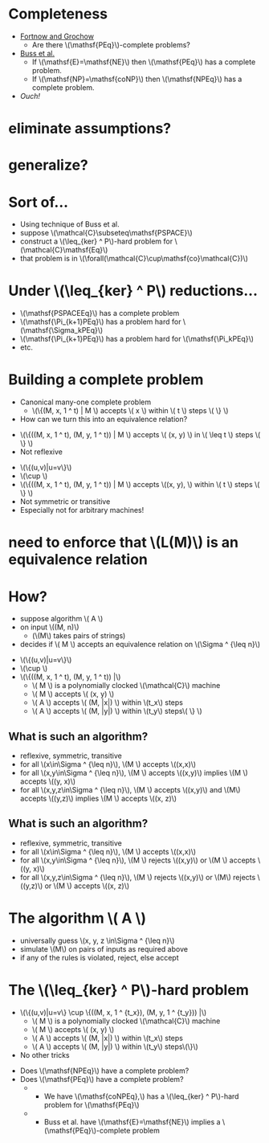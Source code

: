 <!SLIDE bullets incremental>

# Completeness #

* [Fortnow and Grochow][1]
  * Are there \\(\mathsf{PEq}\\)-complete problems?
* [Buss et al.][2]
  * If \\(\mathsf{E}=\mathsf{NE}\\) then \\(\mathsf{PEq}\\) has a complete
    problem.
  * If \\(\mathsf{NP}=\mathsf{coNP}\\) then \\(\mathsf{NPEq}\\) has a complete
    problem.
* *Ouch!*

[1]: http://www.cs.uchicago.edu/~fortnow/papers/equiv.pdf
[2]: http://www.crm.es/Publications/11/Pr1009.pdf

<!SLIDE>

# eliminate assumptions? #
# generalize? #

<!SLIDE bullets incremental small>

# Sort of... #

* Using technique of Buss et al.
* suppose \\(\mathcal{C}\subseteq\mathsf{PSPACE}\\)
* construct a \\(\leq\_{ker} ^ P\\)-hard problem for
  \\(\mathcal{C}\mathsf{Eq}\\)
* that problem is in \\(\forall(\mathcal{C}\cup\mathsf{co}\mathcal{C})\\)

<!SLIDE bullets incremental>

# Under \\(\leq\_{ker} ^ P\\) reductions... #
* \\(\mathsf{PSPACEEq}\\) has a complete problem
* \\(\mathsf{\Pi\_{k+1}PEq}\\) has a problem hard for \\(\mathsf{\Sigma\_kPEq}\\)
* \\(\mathsf{\Pi\_{k+1}PEq}\\) has a problem hard for \\(\mathsf{\Pi\_kPEq}\\)
* etc.

<!SLIDE bullets incremental small>

# Building a complete problem #

* Canonical many-one complete problem
  * \\(\\{(M, x, 1 ^ t) | M \\) accepts \\( x \\) within \\( t \\) steps \\( \\} \\)
* How can we turn this into an equivalence relation?

<!SLIDE bullets incremental>

* \\(\\{((M, x, 1 ^ t), (M, y, 1 ^ t)) | M \\) accepts \\( (x, y) \\) in \\(
  \leq t \\) steps \\( \\} \\)
* Not reflexive

<!SLIDE bullets incremental>

* \\(\\{(u,v)|u=v\\}\\)
* \\(\cup \\)
* \\(\\{((M, x, 1 ^ t), (M, y, 1 ^ t)) | M \\) accepts
  \\((x, y)\, \\) within \\( t \\) steps \\( \\} \\)
* Not symmetric or transitive
* Especially not for arbitrary machines!

<!SLIDE>

# need to enforce that \\(L(M)\\) is an equivalence relation #

<!SLIDE bullets incremental small>

# How? #

* suppose algorithm \\( A \\)
* on input \\((M, n)\\)
  * (\\(M\\) takes pairs of strings)
* decides if \\( M \\) accepts an equivalence relation on \\(\Sigma ^ {\leq n}\\)

<!SLIDE bullets>

* \\(\\{(u,v)|u=v\\}\\)
* \\(\cup \\)
* \\(\\{((M, x, 1 ^ t), (M, y, 1 ^ t)) |\\)
  * \\( M \\) is a polynomially clocked \\(\mathcal{C}\\) machine
  * \\( M \\) accepts \\( (x, y) \\)
  * \\( A \\) accepts \\( (M, |x|) \\) within \\(t\_x\\) steps
  * \\( A \\) accepts \\( (M, |y|) \\) within \\(t\_y\\) steps\\( \\} \\)

<!SLIDE bullets incremental>

## What is such an algorithm? ##

* reflexive, symmetric, transitive
* for all \\(x\in\Sigma ^ {\leq n}\\), \\(M \\) accepts \\((x,x)\\)
* for all \\(x,y\in\Sigma ^ {\leq n}\\), \\(M \\) accepts \\((x,y)\\) implies
  \\(M \\) accepts \\((y, x)\\)
* for all \\(x,y,z\in\Sigma ^ {\leq n}\\), \\(M \\) accepts \\((x,y)\\) and
  \\(M\\) accepts \\((y,z)\\) implies \\(M \\) accepts \\((x, z)\\)

<!SLIDE bullets>

## What is such an algorithm? ##

* reflexive, symmetric, transitive
* for all \\(x\in\Sigma ^ {\leq n}\\), \\(M \\) accepts \\((x,x)\\)
* for all \\(x,y\in\Sigma ^ {\leq n}\\), \\(M \\) rejects \\((x,y)\\) or \\(M
  \\) accepts \\((y, x)\\)
* for all \\(x,y,z\in\Sigma ^ {\leq n}\\), \\(M \\) rejects \\((x,y)\\) or
  \\(M\\) rejects \\((y,z)\\) or \\(M \\) accepts \\((x, z)\\)

<!SLIDE bullets incremental>

# The algorithm \\( A \\) #

* universally guess \\(x, y, z \in\Sigma ^ {\leq n}\\)
* simulate \\(M\\) on pairs of inputs as required above
* if any of the rules is violated, reject, else accept

<!SLIDE bullets incremental small>

# The \\(\leq_{ker} ^ P\\)-hard problem #

* \\(\\{(u,v)|u=v\\} \cup \\{((M, x, 1 ^ {t\_x}), (M, y, 1 ^ {t\_y})) |\\)
  * \\( M \\) is a polynomially clocked \\(\mathcal{C}\\) machine
  * \\( M \\) accepts \\( (x, y) \\)
  * \\( A \\) accepts \\( (M, |x|) \\) within \\(t\_x\\) steps
  * \\( A \\) accepts \\( (M, |y|) \\) within \\(t\_y\\) steps\\(\\}\\)
* No other tricks

<!SLIDE bullets incremental>

* Does \\(\mathsf{NPEq}\\) have a complete problem?
* Does \\(\mathsf{PEq}\\) have a complete problem?
  * - We have \\(\mathsf{coNPEq}\,\\) has a \\(\leq_{ker} ^ P\\)-hard problem
      for \\(\mathsf{PEq}\\)
  * - Buss et al. have \\(\mathsf{E}=\mathsf{NE}\\) implies a
      \\(\mathsf{PEq}\\)-complete problem
